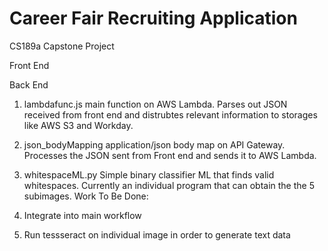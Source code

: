 # Career Fair Recruiting Application
CS189a Capstone Project    

Front End




Back End
1) lambdafunc.js
main function on AWS Lambda. Parses out JSON received from front end and distrubtes relevant information to storages like AWS S3 and Workday.

2) json_bodyMapping
application/json body map on API Gateway. Processes the JSON sent from Front end and sends it to AWS Lambda. 

3) whitespaceML.py
Simple binary classifier ML that finds valid whitespaces. Currently an individual program that can obtain the the 5 subimages. 
Work To Be Done:
1) Integrate into main workflow
2) Run tessseract on individual image in order to generate text data

